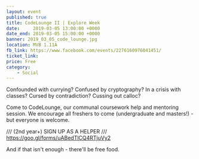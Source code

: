 ```yaml
---
layout: event
published: true
title: CodeLounge II | Explore Week
date:     2019-03-05 13:00:00 +0000
date_end: 2019-03-05 15:00:00 +0000 
banner: 2019_03_05_code_lounge.jpg
location: MVB 1.11A
fb_link: https://www.facebook.com/events/2276160976041451/
ticket_link: 
price: Free
category:
    - Social
---
```


Confounded with currying? Confused by cryptography? In a crisis with classes? Cursed by contradiction? Cussing out calloc?

Come to CodeLounge, our communal coursework help and mentoring session. We encourage all freshers to come (undergraduate and masters!) - but everyone is welcome.

/// (2nd year+) SIGN UP AS A HELPER ///
https://goo.gl/forms/uABedTlCQ4RTjuVy2

And if that isn't enough - there'll be free food.
